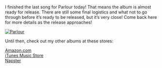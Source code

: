 I finished the last song for Parlour today! That means the album is almost ready for release. There are still some final logistics and what not to go through before it’s ready to be released, but it’s very close! Come back here for more details as the release approaches!

[![Parlour](parlour300.thumbnail.jpg)](http://www.alexseifert.com/news/wp-content/uploads/2007/11/parlour300.jpg "Parlour")

Until then, check out my other albums at these stores:

[Amazon.com](http://www.amazon.com/s/ref=sr_f2_all/105-2765392-6325248?ie=UTF8&rs=&keywords=Alex%20Seifert&rh=i%3Adigital-music%2Ck%3AAlex%20Seifert%2Ci%3Adigital-music-track)  
[iTunes Music Store](http://www.last.fm/affiliate_sendto.php?link=labshop&prod=2688124&pos=c63b499b3e4868e147cbd95d080a26df)  
[Napster](http://free.napster.com/view/artist/index.html?id=12412956)